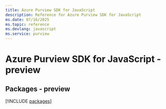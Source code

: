 ```yaml
---
title: Azure Purview SDK for JavaScript
description: Reference for Azure Purview SDK for JavaScript
ms.date: 07/16/2025
ms.topic: reference
ms.devlang: javascript
ms.service: purview
---
```

# Azure Purview SDK for JavaScript - preview
## Packages - preview
[!INCLUDE [packages](purview-index.md)]